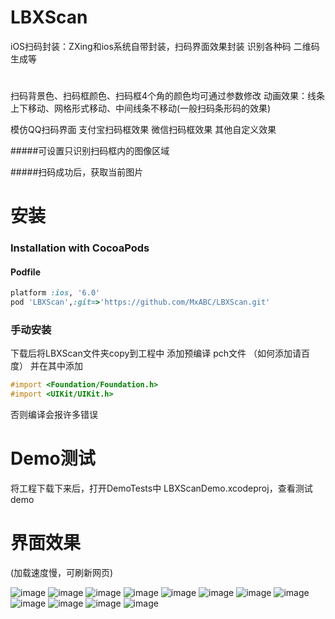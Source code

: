


# LBXScan
iOS扫码封装：ZXing和ios系统自带封装，扫码界面效果封装
识别各种码
二维码生成等

# 
扫码背景色、扫码框颜色、扫码框4个角的颜色均可通过参数修改
动画效果：线条上下移动、网格形式移动、中间线条不移动(一般扫码条形码的效果)

模仿QQ扫码界面
支付宝扫码框效果
微信扫码框效果
其他自定义效果

#####可设置只识别扫码框内的图像区域

#####扫码成功后，获取当前图片

# 安装

### Installation with CocoaPods

#### Podfile

```ruby
platform :ios, '6.0'
pod 'LBXScan',:git=>'https://github.com/MxABC/LBXScan.git'
```

### 手动安装 
下载后将LBXScan文件夹copy到工程中
添加预编译 pch文件 （如何添加请百度）
并在其中添加
```objective-c
#import <Foundation/Foundation.h>
#import <UIKit/UIKit.h>
```
否则编译会报许多错误


# Demo测试
将工程下载下来后，打开DemoTests中 LBXScanDemo.xcodeproj，查看测试demo


# 界面效果

(加载速度慢，可刷新网页)

![image](https://github.com/MxABC/LBXScan/blob/master/ScreenShots/page1.png)
![image](https://github.com/MxABC/LBXScan/blob/master/ScreenShots/page2.png)
![image](https://github.com/MxABC/LBXScan/blob/master/ScreenShots/page3.png)
![image](https://github.com/MxABC/LBXScan/blob/master/ScreenShots/page11.png)
![image](https://github.com/MxABC/LBXScan/blob/master/ScreenShots/page4.png)
![image](https://github.com/MxABC/LBXScan/blob/master/ScreenShots/page5.png)
![image](https://github.com/MxABC/LBXScan/blob/master/ScreenShots/page6.png)
![image](https://github.com/MxABC/LBXScan/blob/master/ScreenShots/page7.png)
![image](https://github.com/MxABC/LBXScan/blob/master/ScreenShots/page8.png)
![image](https://github.com/MxABC/LBXScan/blob/master/ScreenShots/page9.png)
![image](https://github.com/MxABC/LBXScan/blob/master/ScreenShots/page12.png)
![image](https://github.com/MxABC/LBXScan/blob/master/ScreenShots/page10.png)

